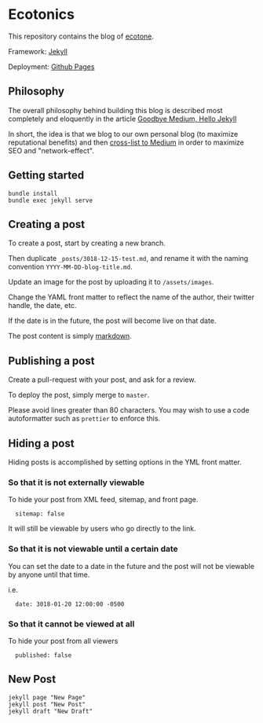 # Ecotonics

This repository contains the blog of [ecotone](https://ecotone.io/).

Framework: [Jekyll](https://jekyllrb.com/)

Deployment: [Github Pages](https://pages.github.com/)

## Philosophy

The overall philosophy behind building this blog is described most completely
and eloquently in the article [Goodbye Medium, Hello
Jekyll](https://intersect.whitefusion.io/open-web/goodbye-medium-hello-jekyll)

In short, the idea is that we blog to our own personal blog (to maximize
reputational benefits) and then [cross-list to
Medium](https://help.medium.com/hc/en-us/articles/217991468-SEO-and-duplicate-content)
in order to maximize SEO and "network-effect".

## Getting started

```
bundle install
bundle exec jekyll serve
```

## Creating a post

To create a post, start by creating a new branch.

Then duplicate `_posts/3018-12-15-test.md`, and rename
it with the naming convention `YYYY-MM-DD-blog-title.md`.

Update an image for the post by uploading it to `/assets/images`.

Change the YAML front matter to reflect the name of the author, their twitter
handle, the date, etc.

If the date is in the future, the post will become live on that date.

The post content is simply
[markdown](https://github.com/adam-p/markdown-here/wiki/Markdown-Cheatsheet).

## Publishing a post

Create a pull-request with your post, and ask for a review.

To deploy the post, simply merge to `master`.

Please avoid lines greater than 80 characters. You may wish to use a code
autoformatter such as `prettier` to enforce this.

## Hiding a post

Hiding posts is accomplished by setting options in the YML front matter.

### So that it is not externally viewable

To hide your post from XML feed, sitemap, and front page.

```
  sitemap: false
```

It will still be viewable by users who go directly to the link.

### So that it is not viewable until a certain date

You can set the date to a date in the future and the post will not be viewable
by anyone until that time.

i.e.

```
  date: 3018-01-20 12:00:00 -0500
```

### So that it cannot be viewed at all

To hide your post from all viewers

```
  published: false
```

## New Post

```
jekyll page "New Page"
jekyll post "New Post"
jekyll draft "New Draft"
```
